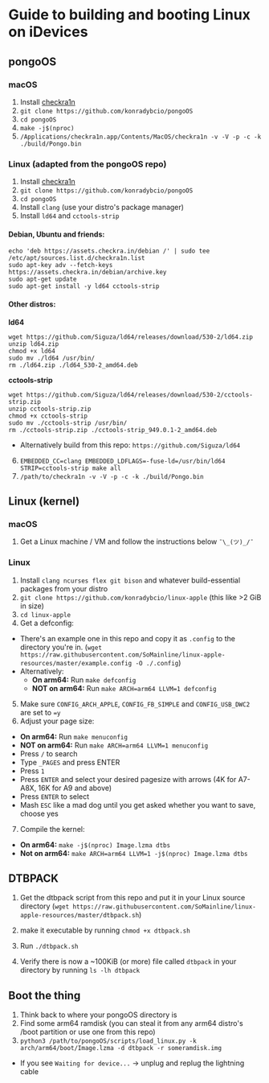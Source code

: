 # Guide to building and booting Linux on iDevices


## pongoOS

### macOS

1. Install [checkra1n](https://checkra.in)
2. `git clone https://github.com/konradybcio/pongoOS`
3. `cd pongoOS`
4. `make -j$(nproc)`
5. `/Applications/checkra1n.app/Contents/MacOS/checkra1n -v -V -p -c -k ./build/Pongo.bin`

### Linux (adapted from the pongoOS repo)
1. Install [checkra1n](https://checkra.in)
2. `git clone https://github.com/konradybcio/pongoOS`
3. `cd pongoOS`
4. Install `clang` (use your distro's package manager)
5. Install `ld64` and `cctools-strip`

#### Debian, Ubuntu and friends:
```
echo 'deb https://assets.checkra.in/debian /' | sudo tee /etc/apt/sources.list.d/checkra1n.list
sudo apt-key adv --fetch-keys https://assets.checkra.in/debian/archive.key
sudo apt-get update
sudo apt-get install -y ld64 cctools-strip
```
#### Other distros:
**ld64**
```
wget https://github.com/Siguza/ld64/releases/download/530-2/ld64.zip
unzip ld64.zip 
chmod +x ld64
sudo mv ./ld64 /usr/bin/
rm ./ld64.zip ./ld64_530-2_amd64.deb 
```

**cctools-strip**
```
wget https://github.com/Siguza/ld64/releases/download/530-2/cctools-strip.zip
unzip cctools-strip.zip
chmod +x cctools-strip
sudo mv ./cctools-strip /usr/bin/
rm ./cctools-strip.zip ./cctools-strip_949.0.1-2_amd64.deb
```

* Alternatively build from this repo: `https://github.com/Siguza/ld64`
6. `EMBEDDED_CC=clang EMBEDDED_LDFLAGS=-fuse-ld=/usr/bin/ld64 STRIP=cctools-strip make all`
7. `/path/to/checkra1n -v -V -p -c -k ./build/Pongo.bin`


## Linux (kernel)

### macOS

1. Get a Linux machine / VM and follow the instructions below `¯\_(ツ)_/¯`

### Linux

1. Install `clang ncurses flex git bison` and whatever build-essential packages from your distro
2. `git clone https://github.com/konradybcio/linux-apple` (this like >2 GiB in size)
3. `cd linux-apple`
4. Get a defconfig:
 * There's an example one in this repo and copy it as `.config` to the directory you're in. (`wget https://raw.githubusercontent.com/SoMainline/linux-apple-resources/master/example.config -O ./.config`)
 * Alternatively:
    * **On arm64:** Run `make defconfig`
    * **NOT on arm64:** Run `make ARCH=arm64 LLVM=1 defconfig`
5. Make sure `CONFIG_ARCH_APPLE`, `CONFIG_FB_SIMPLE` and `CONFIG_USB_DWC2` are set to `=y`
6. Adjust your page size:
 * **On arm64:** Run `make menuconfig` 
 * **NOT on arm64:** Run `make ARCH=arm64 LLVM=1 menuconfig`
 * Press `/` to search
 * Type `_PAGES` and press ENTER
 * Press `1`
 * Press `ENTER` and select your desired pagesize with arrows (4K for A7-A8X, 16K for A9 and above)
 * Press `ENTER` to select
 * Mash `ESC` like a mad dog until you get asked whether you want to save, choose yes
7. Compile the kernel: 
 * **On arm64:** `make -j$(nproc) Image.lzma dtbs`
 * **Not on arm64:** `make ARCH=arm64 LLVM=1 -j$(nproc) Image.lzma dtbs`


## DTBPACK

1. Get the dtbpack script from this repo and put it in your Linux source directory 
(`wget https://raw.githubusercontent.com/SoMainline/linux-apple-resources/master/dtbpack.sh`)

2. make it executable by running `chmod +x dtbpack.sh`
3. Run `./dtbpack.sh`
4. Verify there is now a ~100KiB (or more) file called `dtbpack` in your directory by running `ls -lh dtbpack`

## Boot the thing

1. Think back to where your pongoOS directory is
2. Find some arm64 ramdisk (you can steal it from any arm64 distro's /boot partition or use one from this repo)
3. `python3 /path/to/pongoOS/scripts/load_linux.py -k arch/arm64/boot/Image.lzma -d dtbpack -r someramdisk.img`
  * If you see `Waiting for device...` -> unplug and replug the lightning cable
